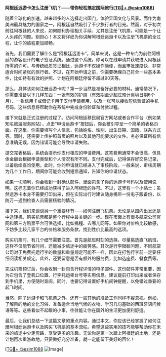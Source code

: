 **阿根廷远游卡怎么注册飞机？——带你轻松搞定国际旅行[[TG💪+ @esim1088](https://t.me/s/esim1088)]**

随着全球化的加速，越来越多的人选择走出国门，体验异国文化与风景。而作为南美洲最具魅力的国家之一，阿根廷自然吸引了不少旅行者的目光。然而，对于初次前往阿根廷的人来说，如何顺利办理相关手续、尤其是注册飞机票，可能是一个让人头疼的问题。别担心！本文将详细为你讲解阿根廷远游卡以及注册飞机票的全过程，让你的旅程更加顺畅。

首先，我们需要了解什么是“阿根廷远游卡”。简单来说，这是一种专门为前往阿根廷的游客设计的电子签证系统。通过这个系统，你可以在线申请并获取进入阿根廷所需的许可。与传统纸质签证相比，远游卡不仅操作简便，而且审批速度快，非常适合时间紧张的旅行者。不过，在开始申请之前，你需要确保自己符合一些基本条件，比如持有有效的护照、计划在阿根廷停留不超过90天等。

那么，具体该如何注册远游卡呢？第一步当然是准备好必要的材料。通常情况下，你需要准备以下几样东西：一张有效的护照（有效期至少超过预计离境日期6个月）、一张信用卡或借记卡用于支付申请费用、以及一张可以接收短信验证的手机号码。这些信息将帮助你在系统中完成身份验证和付款过程。

接下来就是正式注册的过程了。访问阿根廷移民局官方网站或者合作平台（例如某知名旅游服务网站），点击“申请远游卡”按钮后，你会被引导至一个简单的表格页面。在这里，你需要填写个人信息，包括姓名、性别、出生日期、国籍、联系方式等。同时，还需要上传护照首页的照片以及其他可能要求的文件。务必保证所有信息准确无误，因为错误可能会导致申请失败。

提交完表格后，系统会提示你支付相应的申请费用。这笔费用通常不会很高，但具体金额会根据申请类型和个人情况有所不同。支付完成后，记得保存好交易记录，以备后续查询使用。此时，你的申请就已经进入了审核阶段。一般来说，审核周期为几个工作日，期间你可能会收到短信通知，告知你的申请状态。

如果一切顺利，你会收到一封确认邮件，里面包含了你的远游卡号码以及使用说明。这标志着你已经成功获得了进入阿根廷的许可。不过，这里有一个小贴士：虽然远游卡本身不需要打印出来，但在实际出行时建议随身携带一份电子版备份，以防万一遇到检查人员需要核验的情况。

接下来，我们来谈谈另一个重要环节——如何注册飞机票。无论是从国内出发还是中途转机，购买机票都是整个行程中最关键的一步。现在市面上有很多航空公司官网和第三方购票平台可供选择，比如携程、去哪儿网等。如果你对价格比较敏感，不妨多比较几家平台的价格和服务条款，找到性价比最高的选项。

购买机票时，有几个细节需要注意。首先是航班时刻的选择。尽量挑选直飞航班，这样不仅能节省时间，还能减少旅途中的疲劳感。其次是行李限额问题，不同航空公司对于免费托运行李的数量和重量规定可能不一样，因此在打包行李前一定要仔细阅读相关规定。此外，还要留意是否有额外的服务费，比如选座费、餐食费等。

完成机票预订后，你会收到一封包含行程详情的电子邮件。这份邮件非常重要，因为它包含了登机口位置、行李托运柜台号等实用信息。建议提前打印出来或者保存到手机里，方便随时查阅。同时，也要记得设置好手机闹钟提醒，以免错过重要的起飞时间。

当然，除了远游卡和飞机票之外，还有一些其他的准备工作同样不容忽视。例如，了解目的地的文化习俗、准备适合当地气候的衣物、学习几句基础的西班牙语问候语等等。这些看似不起眼的小事，往往能让你在国外的生活更加便利舒适。

最后，让我们总结一下这篇文章的重点内容。通过本文，你应该已经掌握了如何注册阿根廷远游卡以及购买飞机票的基本流程。希望这些实用的技巧能够帮助你在未来的旅途中少走弯路，享受更多的乐趣。无论你是第一次踏上阿根廷的土地，还是计划再次重游故地，只要做好充分准备，就一定能留下美好的回忆！

[[TG💪+ @esim1088](https://t.me/s/esim1088) ![Image](https://i.postimg.cc/4NQfJmqS/Snipaste-2025-05-13-00-14-12.png)]